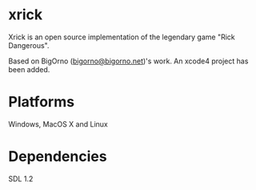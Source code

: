 xrick
=====

Xrick is an open source implementation of the legendary game "Rick Dangerous".

Based on BigOrno (bigorno@bigorno.net)'s work. An xcode4 project has been added.

Platforms 
=========

Windows, MacOS X and Linux

Dependencies 
============

SDL 1.2
